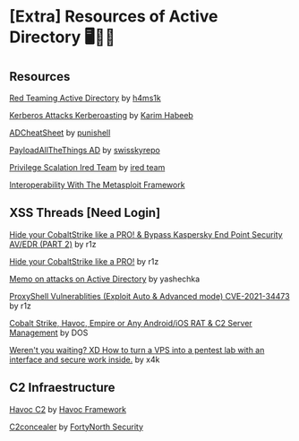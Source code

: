 # [Extra] Resources of Active Directory 🖥️👾🤓

## Resources
[Red Teaming Active Directory](https://h4ms1k.github.io/Red_Team_Active_Directory/#) by [h4ms1k](https://h4ms1k.github.io/)

[Kerberos Attacks Kerberoasting](https://nored0x.github.io/red-teaming/Kerberos-Attacks-Kerbroasting/) by [Karim Habeeb](https://nored0x.github.io/)

[ADCheatSheet](https://github.com/punishell/ADCheatSheet) by [punishell](https://github.com/punishell)

[PayloadAllTheThings AD](https://github.com/swisskyrepo/PayloadsAllTheThings/blob/master/Methodology%20and%20Resources/Active%20Directory%20Attack.md) by [swisskyrepo](https://github.com/swisskyrepo/)

[Privilege Scalation Ired Team](https://www.ired.team/offensive-security/privilege-escalation) by [ired team](https://www.ired.team)

[Interoperability With The Metasploit Framework](https://www.cobaltstrike.com/blog/interoperability-with-the-metasploit-framework)

## XSS Threads **[Need Login]**

[Hide your CobaltStrike like a PRO! & Bypass Kaspersky End Point Security AV/EDR (PART 2)](https://xss.is/threads/67273/) by r1z

[Hide your CobaltStrike like a PRO!](https://xss.is/threads/54879/) by r1z

[Memo on attacks on Active Directory](https://xss.is/threads/76406/) by yashechka

[ProxyShell Vulnerablities (Exploit Auto & Advanced mode) CVE-2021-34473](https://xss.is/threads/55507/) by r1z

[Cobalt Strike, Havoc, Empire or Any Android/iOS RAT & C2 Server Management](https://xss.is/threads/85960/) by DOS

[Weren't you waiting? XD How to turn a VPS into a pentest lab with an interface and secure work inside.](https://xss.is/threads/53632/) by x4k

## C2 Infraestructure

[Havoc C2](https://github.com/HavocFramework/Havoc) by [Havoc Framework](https://github.com/HavocFramework)

[C2concealer](https://github.com/FortyNorthSecurity/C2concealer) by [FortyNorth Security](https://github.com/FortyNorthSecurity)
